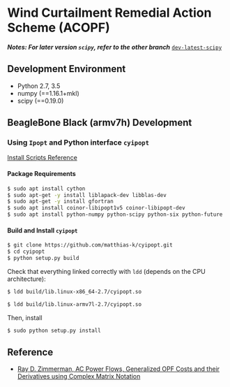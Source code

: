 # Wind Curtailment Remedial Action Scheme (ACOPF)

***Notes: For later version `scipy`, refer to the other branch*** [`dev-latest-scipy`](https://github.com/nie93/acopf-windcurtailment/tree/dev-latest-scipy)

## Development Environment

* Python 2.7, 3.5
* numpy (==1.16.1+mkl)
* scipy (==0.19.0)


## BeagleBone Black (armv7h) Development

### Using `Ipopt` and Python interface `cyipopt`

[Install Scripts Reference](https://github.com/matthias-k/cyipopt)

#### Package Requirements

```sh
$ sudo apt install cython
$ sudo apt-get -y install liblapack-dev libblas-dev
$ sudo apt-get -y install gfortran
$ sudo apt install coinor-libipopt1v5 coinor-libipopt-dev
$ sudo apt install python-numpy python-scipy python-six python-future
```

#### Build and Install `cyipopt`

```sh
$ git clone https://github.com/matthias-k/cyipopt.git
$ cd cyipopt
$ python setup.py build
```

Check that everything linked correctly with `ldd` (depends on the CPU architecture):

```sh
$ ldd build/lib.linux-x86_64-2.7/cyipopt.so
```

```sh
$ ldd build/lib.linux-armv7l-2.7/cyipopt.so
```

Then, install

```sh
$ sudo python setup.py install
```

## Reference

* [Ray D. Zimmerman, AC Power Flows, Generalized OPF Costs and their
Derivatives using Complex Matrix Notation](https://www.pserc.cornell.edu/matpower/TN2-OPF-Derivatives.pdf)